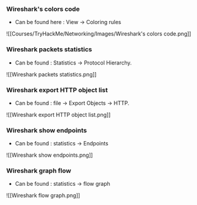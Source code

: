 ### Wireshark's colors code 

- Can be found here : View -> Coloring rules

![[Courses/TryHackMe/Networking/Images/Wireshark's colors code.png]]

### Wireshark packets statistics
- Can be found :  Statistics -> Protocol Hierarchy.

![[Wireshark packets statistics.png]]

### Wireshark export HTTP object list
- Can be found : file -> Export Objects -> HTTP.

![[Wireshark export HTTP object list.png]]


### Wireshark show endpoints
- Can be found : statistics -> Endpoints

![[Wireshark show endpoints.png]]

### Wireshark graph flow 
- Can be found : statistics -> flow graph

![[Wireshark flow graph.png]]